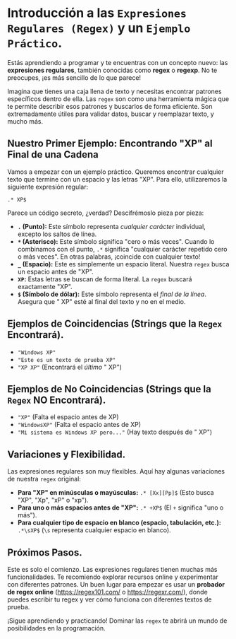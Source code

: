 
# Introducción a las `Expresiones Regulares (Regex)` y un `Ejemplo Práctico`.

Estás aprendiendo a programar y te encuentras con un concepto nuevo: las **expresiones regulares**, también conocidas como **regex** o **regexp**. No te preocupes, ¡es más sencillo de lo que parece!

Imagina que tienes una caja llena de texto y necesitas encontrar patrones específicos dentro de ella. Las `regex` son como una herramienta mágica que te permite describir esos patrones y buscarlos de forma eficiente. Son extremadamente útiles para validar datos, buscar y reemplazar texto, y mucho más.

## Nuestro Primer Ejemplo: Encontrando "XP" al Final de una Cadena

Vamos a empezar con un ejemplo práctico. Queremos encontrar cualquier texto que termine con un espacio y las letras "XP". Para ello, utilizaremos la siguiente expresión regular:

```regex
.* XP$
```

Parece un código secreto, ¿verdad? Descifrémoslo pieza por pieza:

- **`.` (Punto):** Este símbolo representa _cualquier carácter_ individual, excepto los saltos de línea.
- **`*` (Asterisco):** Este símbolo significa "cero o más veces". Cuando lo combinamos con el punto, `.*` significa "cualquier carácter repetido cero o más veces". En otras palabras, ¡coincide con cualquier texto!
- **`_` (Espacio):** Este es simplemente un espacio literal. Nuestra `regex` busca un espacio antes de "XP".
- **`XP`:** Estas letras se buscan de forma literal. La `regex` buscará exactamente "XP".
- **`$` (Símbolo de dólar):** Este símbolo representa el _final de la línea_. Asegura que " XP" esté al final del texto y no en el medio.

## Ejemplos de Coincidencias (Strings que la `Regex` Encontrará).

- `"Windows XP"`
- `"Este es un texto de prueba XP"`
- `"XP XP"` (Encontrará el _último_ " XP")

## Ejemplos de No Coincidencias (Strings que la `Regex` NO Encontrará).

- `"XP"` (Falta el espacio antes de XP)
- `"WindowsXP"` (Falta el espacio antes de XP)
- `"Mi sistema es Windows XP pero..."` (Hay texto después de " XP")

## Variaciones y Flexibilidad.

Las expresiones regulares son muy flexibles. Aquí hay algunas variaciones de nuestra `regex` original:

- **Para "XP" en minúsculas o mayúsculas:** `.* [Xx][Pp]$` (Esto busca "XP", "Xp", "xP" o "xp").
- **Para uno o más espacios antes de "XP":** `.* +XP$` (El `+` significa "uno o más").
- **Para cualquier tipo de espacio en blanco (espacio, tabulación, etc.):** `.*\sXP$` (`\s` representa cualquier espacio en blanco).

## Próximos Pasos.

Este es solo el comienzo. Las expresiones regulares tienen muchas más funcionalidades. Te recomiendo explorar recursos online y experimentar con diferentes patrones. Un buen lugar para empezar es usar un **probador de regex online** (<https://regex101.com/> o <https://regexr.com/>), donde puedes escribir tu regex y ver cómo funciona con diferentes textos de prueba.

¡Sigue aprendiendo y practicando! Dominar las `regex` te abrirá un mundo de posibilidades en la programación.
